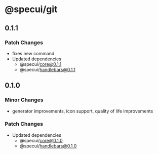 # @specui/git

## 0.1.1

### Patch Changes

- fixes new command
- Updated dependencies
  - @specui/core@0.1.1
  - @specui/handlebars@0.1.1

## 0.1.0

### Minor Changes

- generator improvements, icon support, quality of life improvements

### Patch Changes

- Updated dependencies
  - @specui/core@0.1.0
  - @specui/handlebars@0.1.0
